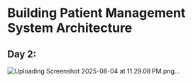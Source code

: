 # Building Patient Management System Architecture
## Day 2:

![Uploading Screenshot 2025-08-04 at 11.29.08 PM.png…]()
